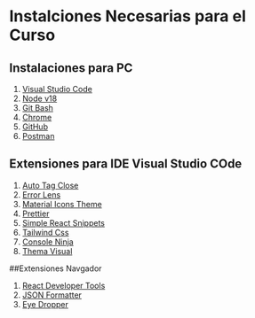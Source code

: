 # Instalciones Necesarias para el Curso
  ## Instalaciones para PC
  1. [Visual Studio Code](http://www.limni.net](https://code.visualstudio.com)https://code.visualstudio.com)
  2. [Node v18](https://nodejs.org/en)
  3. [Git Bash](https://git-scm.com/downloads)
  4. [Chrome](https://www.google.com/chrome/)
  5. [GitHub](https://github.com)
  6. [Postman](https://www.postman.com)

 ## Extensiones para IDE Visual Studio COde
 1. [Auto Tag Close](https://marketplace.visualstudio.com/items?itemName=formulahendry.auto-close-tag)
 2. [Error Lens](https://marketplace.visualstudio.com/items?itemName=usernamehw.errorlens)
 3. [Material Icons Theme](https://marketplace.visualstudio.com/items?itemName=PKief.material-icon-theme)
 4. [Prettier](https://prettier.io)
 5. [Simple React Snippets](https://marketplace.visualstudio.com/items?itemName=burkeholland.simple-react-snippets)
 6. [Tailwind Css](https://marketplace.visualstudio.com/items?itemName=bradlc.vscode-tailwindcss)
 7. [Console Ninja](https://console-ninja.com)
 8. [Thema Visual](https://vscodethemes.com/e/enkia.tokyo-night/tokyo-night)

##Extensiones Navgador

1. [React Developer Tools](https://chrome.google.com/webstore/detail/react-developer-tools/fmkadmapgofadopljbjfkapdkoienihi?hl=es)
2. [JSON Formatter](https://chrome.google.com/webstore/detail/json-formatter/bcjindcccaagfpapjjmafapmmgkkhgoa)
3. [Eye Dropper](https://chrome.google.com/webstore/detail/eye-dropper/hmdcmlfkchdmnmnmheododdhjedfccka)
